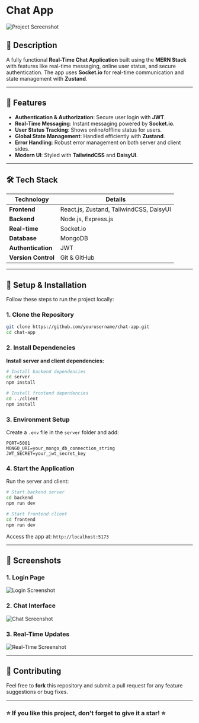 # Chat App

![Project Screenshot]([https://via.placeholder.com/800x400.png?text=Chat+App+Preview](https://drive.google.com/file/d/1neXqSpM1jt8ELdXkZEKZfXQMLUDeqtE_/view?usp=drive_link))

## 📜 **Description**
A fully functional **Real-Time Chat Application** built using the **MERN Stack** with features like real-time messaging, online user status, and secure authentication. The app uses **Socket.io** for real-time communication and state management with **Zustand**.

---

## 🚀 **Features**
- **Authentication & Authorization**: Secure user login with **JWT**.
- **Real-Time Messaging**: Instant messaging powered by **Socket.io**.
- **User Status Tracking**: Shows online/offline status for users.
- **Global State Management**: Handled efficiently with **Zustand**.
- **Error Handling**: Robust error management on both server and client sides.
- **Modern UI**: Styled with **TailwindCSS** and **DaisyUI**.

---

## 🛠 **Tech Stack**

| **Technology**    | **Details**                 |
|--------------------|-----------------------------|
| **Frontend**       | React.js, Zustand, TailwindCSS, DaisyUI |
| **Backend**        | Node.js, Express.js        |
| **Real-time**      | Socket.io                  |
| **Database**       | MongoDB                    |
| **Authentication** | JWT                        |
| **Version Control**| Git & GitHub               |

---

## 🔧 **Setup & Installation**
Follow these steps to run the project locally:

### 1. Clone the Repository
```bash
git clone https://github.com/yourusername/chat-app.git
cd chat-app
```

### 2. Install Dependencies
**Install server and client dependencies:**
```bash
# Install backend dependencies
cd server
npm install

# Install frontend dependencies
cd ../client
npm install
```

### 3. Environment Setup
Create a `.env` file in the `server` folder and add:
```env
PORT=5001
MONGO_URI=your_mongo_db_connection_string
JWT_SECRET=your_jwt_secret_key
```

### 4. Start the Application
Run the server and client:
```bash
# Start backend server
cd backend
npm run dev

# Start frontend client
cd frontend
npm run dev
```
Access the app at: `http://localhost:5173`

---

## 📸 **Screenshots**
### **1. Login Page**
![Login Screenshot](https://via.placeholder.com/600x300.png?text=Login+Page)

### **2. Chat Interface**
![Chat Screenshot](https://via.placeholder.com/600x300.png?text=Chat+Interface)

### **3. Real-Time Updates**
![Real-Time Screenshot](https://via.placeholder.com/600x300.png?text=Real-Time+Updates)

---

## 🤝 **Contributing**
Feel free to **fork** this repository and submit a pull request for any feature suggestions or bug fixes.

---

### ⭐ **If you like this project, don't forget to give it a star!** ⭐

